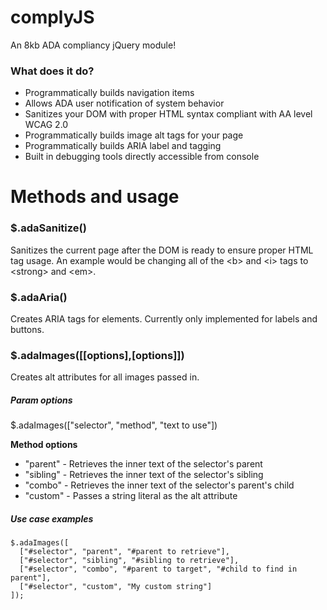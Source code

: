 # complyJS
An 8kb ADA compliancy jQuery module!

### What does it do?
* Programmatically builds navigation items
* Allows ADA user notification of system behavior
* Sanitizes your DOM with proper HTML syntax compliant with AA level WCAG 2.0
* Programmatically builds image alt tags for your page
* Programmatically builds ARIA label and tagging
* Built in debugging tools directly accessible from console

# Methods and usage
### $.adaSanitize()
Sanitizes the current page after the DOM is ready to ensure proper HTML tag usage. An example would be changing all of the \<b\> and \<i\> tags to \<strong\> and \<em\>. 

### $.adaAria()
Creates ARIA tags for elements. Currently only implemented for labels and buttons. 

### $.adaImages([[options],[options]])
Creates alt attributes for all images passed in.

##### Param options
$.adaImages(["selector", "method", "text to use"])

**Method options**
* "parent" - Retrieves the inner text of the selector's parent
* "sibling" - Retrieves the inner text of the selector's sibling
* "combo" - Retrieves the inner text of the selector's parent's child 
* "custom" - Passes a string literal as the alt attribute

##### Use case examples
```
$.adaImages([
  ["#selector", "parent", "#parent to retrieve"],
  ["#selector", "sibling", "#sibling to retrieve"],
  ["#selector", "combo", "#parent to target", "#child to find in parent"],
  ["#selector", "custom", "My custom string"]
]);
```
